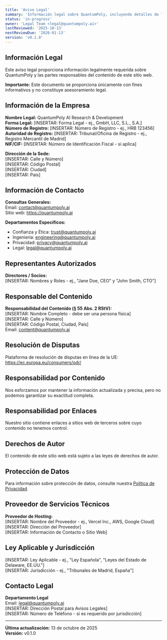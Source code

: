 ```yaml
---
title: 'Aviso Legal'
summary: 'Información legal sobre QuantumPoly, incluyendo detalles de la empresa, información de contacto y partes responsables.'
status: 'in-progress'
owner: 'Legal Team <legal@quantumpoly.ai>'
lastReviewed: '2025-10-13'
nextReviewDue: '2026-01-13'
version: 'v0.1.0'
---
```


## Información Legal

Este aviso legal proporciona información legalmente requerida sobre QuantumPoly y las partes responsables del contenido de este sitio web.

**Importante:** Este documento se proporciona únicamente con fines informativos y no constituye asesoramiento legal.

## Información de la Empresa

**Nombre Legal:** QuantumPoly AI Research & Development  
**Forma Legal:** [INSERTAR: Forma Legal - ej., GmbH, LLC, S.L., S.A.]  
**Número de Registro:** [INSERTAR: Número de Registro - ej., HRB 123456]  
**Autoridad de Registro:** [INSERTAR: Tribunal/Oficina de Registro - ej., Registro Mercantil de Madrid]  
**NIF/CIF:** [INSERTAR: Número de Identificación Fiscal - si aplica]

**Dirección de la Sede:**  
[INSERTAR: Calle y Número]  
[INSERTAR: Código Postal]  
[INSERTAR: Ciudad]  
[INSERTAR: País]

## Información de Contacto

**Consultas Generales:**  
Email: contact@quantumpoly.ai  
Sitio web: https://quantumpoly.ai

**Departamentos Específicos:**

- Confianza y Ética: trust@quantumpoly.ai
- Ingeniería: engineering@quantumpoly.ai
- Privacidad: privacy@quantumpoly.ai
- Legal: legal@quantumpoly.ai

## Representantes Autorizados

**Directores / Socios:**  
[INSERTAR: Nombres y Roles - ej., "Jane Doe, CEO" y "John Smith, CTO"]

## Responsable del Contenido

**Responsabilidad del Contenido (§ 55 Abs. 2 RStV):**  
[INSERTAR: Nombre Completo - debe ser una persona física]  
[INSERTAR: Calle y Número]  
[INSERTAR: Código Postal, Ciudad, País]  
Email: content@quantumpoly.ai

## Resolución de Disputas

Plataforma de resolución de disputas en línea de la UE:  
https://ec.europa.eu/consumers/odr/

## Responsabilidad por Contenido

Nos esforzamos por mantener la información actualizada y precisa, pero no podemos garantizar su exactitud completa.

## Responsabilidad por Enlaces

Nuestro sitio contiene enlaces a sitios web de terceros sobre cuyo contenido no tenemos control.

## Derechos de Autor

El contenido de este sitio web está sujeto a las leyes de derechos de autor.

## Protección de Datos

Para información sobre protección de datos, consulte nuestra [Política de Privacidad](/es/privacy).

## Proveedor de Servicios Técnicos

**Proveedor de Hosting:**  
[INSERTAR: Nombre del Proveedor - ej., Vercel Inc., AWS, Google Cloud]  
[INSERTAR: Dirección del Proveedor]  
[INSERTAR: Información de Contacto o Sitio Web]

## Ley Aplicable y Jurisdicción

[INSERTAR: Ley Aplicable - ej., "Ley Española", "Leyes del Estado de Delaware, EE.UU."]  
[INSERTAR: Jurisdicción - ej., "Tribunales de Madrid, España"]

## Contacto Legal

**Departamento Legal**  
Email: legal@quantumpoly.ai  
[INSERTAR: Dirección Postal para Avisos Legales]  
[INSERTAR: Número de Teléfono - si es requerido por jurisdicción]

---

**Última actualización:** 13 de octubre de 2025  
**Versión:** v0.1.0
